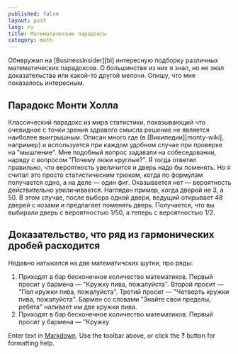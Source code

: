```yaml
---
published: false
layout: post
lang: ru
title: Математические парадоксы
category: math
---
```


Обнвружил на [BusinessInsider][bi] интересную подборку различных математических парадоксов. О большинстве из них я знал, но не знал доказательства или какой-то другой мелочи. Опишу, что мне показалось интересным. 

## Парадокс Монти Холла

Классический парадокс из мира статистики, показывающий что очевидное с точки зрения здравого смысла решение не является наиболее выигрышным. Описан много где (в [Википедии][monty-wiki], например) и используется при каждом удобном случае при проверке на "мышление". Мне подобный вопрос задавали на собеседовании, наряду с вопросом "Почему люки круглые?". Я тогда ответил правильно, что вероятность увеличится и дверь надо бы поменять. Но я считал это просто статистическим трюком, когда по формулам получается одно, а на деле — один фиг. Оказывается нет — вероятность _действительно_ увеличивается. Нагляден пример, когда дверей не 3, а 50. В этом случае, после выбора одной двери, ведущий открывает 48 дверей с козами и предлагает поменять дверь. Получается, что вы выбирали дверь с вероятностью 1/50, а теперь с вероятностью 1/2.

## Доказательство, что ряд из гармонических дробей расходится
Недавно натыкался на две математичских шутки, про ряды:
1. Приходят в бар бесконечное количество математиков. Первый просит у бармена — "Кружку пива, пожалуйста". Второй просит — "Пол кружки пива, пожалуйста". Третий просит — "Четверть кружки пива, пожалуйста". Бармен со словами "Знайте свои пределы, ребята" наливает им две кружки пива.
2. Приходят в бар бесконечное количество математиков. Первый просит у бармена — "Кружку 


Enter text in [Markdown](http://daringfireball.net/projects/markdown/). Use the toolbar above, or click the **?** button for formatting help.
